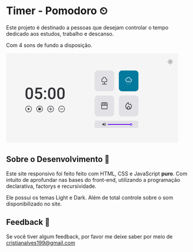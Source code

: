 
# Timer - Pomodoro ⏲

Este projeto é destinado a pessoas que desejam controlar o tempo dedicado aos estudos, trabalho e descanso.

Com 4 sons de fundo a disposição.


![App Screenshot](./imgs/preVisualization.png)


## Sobre o Desenvolvimento 📜

Este site responsivo foi feito feito com HTML, CSS e JavaScript **puro**. Com intuito de aprofundar nas bases do front-end, utilizando a programação declarativa, factorys e recursividade.

Ele possui os temas Light e Dark. Além de total controle sobre o som disponibilizado no site.


## Feedback 📧

Se você tiver algum feedback, por favor me deixe saber por meio de cristianalves199@gmail.com

